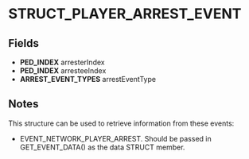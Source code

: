 # STRUCT_PLAYER_ARREST_EVENT

## Fields
* **PED_INDEX** arresterIndex
* **PED_INDEX** arresteeIndex
* **ARREST_EVENT_TYPES** arrestEventType

## Notes
This structure can be used to retrieve information from these events:
- EVENT_NETWORK_PLAYER_ARREST.
Should be passed in GET_EVENT_DATA() as the data STRUCT member.